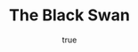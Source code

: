 ---
title: "The Black Swan"
bookCover: "/assets/book-covers/the-black-swan.jpg"
slug: "the-black-swan"
bookAuthor: "Nicholas Nassim Taleb"
rating: 10
amazonLink: ""
author:
  name: Rico Trebeljahr
  picture: "/assets/blog/profile.jpeg"
---